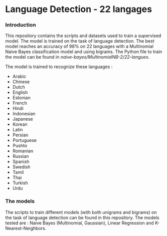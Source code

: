 # Language Detection - 22 langages
### Introduction

This repository contains the scripts and datasets used to train a supervised model. The model is trained on the task of language detection. The best model reaches an accuracy of 98% on 22 languages with a Multinomial Naive Bayes classification model and using bigrams. The Python file to train the model can be found in *naive-bayes/MultinomialNB-2/22-langues*.

The model is trained to recognize these languages :
* Arabic
* Chinese
* Dutch
* English
* Estonian
* French
* Hindi
* Indonesian
* Japanese
* Korean
* Latin
* Persian
* Portuguese
* Pushto
* Romanian
* Russian
* Spanish
* Swedish
* Tamil
* Thai
* Turkish
* Urdu

### The models

The scripts to train different models (with both unigrams and bigrams) on the task of language detection can be found in this repository. The models tested are : Naive Bayes (Multinomial, Gaussian), Linear Regression and K-Nearest-Neighbors.